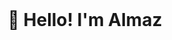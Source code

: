 <br clear="both">
<h1 align="center">👋 Hello! I'm Almaz </h1>

<!---
<p align="center">
 <img width="600" src="assets/github-snake.svg" alt="snake"/>
</p>

Almaz122/Almaz122 is a ✨ special ✨ repository because its `README.md` (this file) appears on your GitHub profile.
You can click the Preview link to take a look at your changes.
--->
